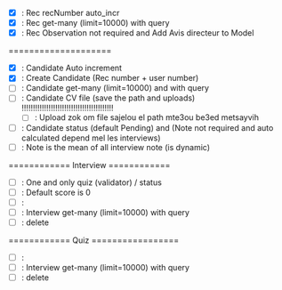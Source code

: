 - [x] : Rec recNumber auto_incr
- [x] : Rec get-many (limit=10000) with query
- [x] : Rec Observation not required and Add Avis directeur to Model

====================
-   [x] : Candidate Auto increment
-   [x] : Create Candidate (Rec number + user number)
-   [ ] : Candidate get-many (limit=10000) and with query
-   [ ] : Candidate CV file (save the path and uploads) !!!!!!!!!!!!!!!!!!!!!!!!!!!!!!!!!!!!!!!!!
    -   [ ] : Upload zok om file sajelou el path mte3ou be3ed metsayvih
-   [ ] : Candidate status (default Pending) and (Note not required and auto calculated depend mel les interviews)
-   [ ] :  Note is the  mean of all interview note (is dynamic)

============ Interview ============
-   [ ] : One and only quiz (validator) / status
-   [ ] : Default score is 0
-   [ ] : 
-   [ ] : Interview get-many (limit=10000) with query
-   [ ] : delete

============ Quiz =================
-   [ ] : 
-   [ ] : Interview get-many (limit=10000) with query
-   [ ] : delete